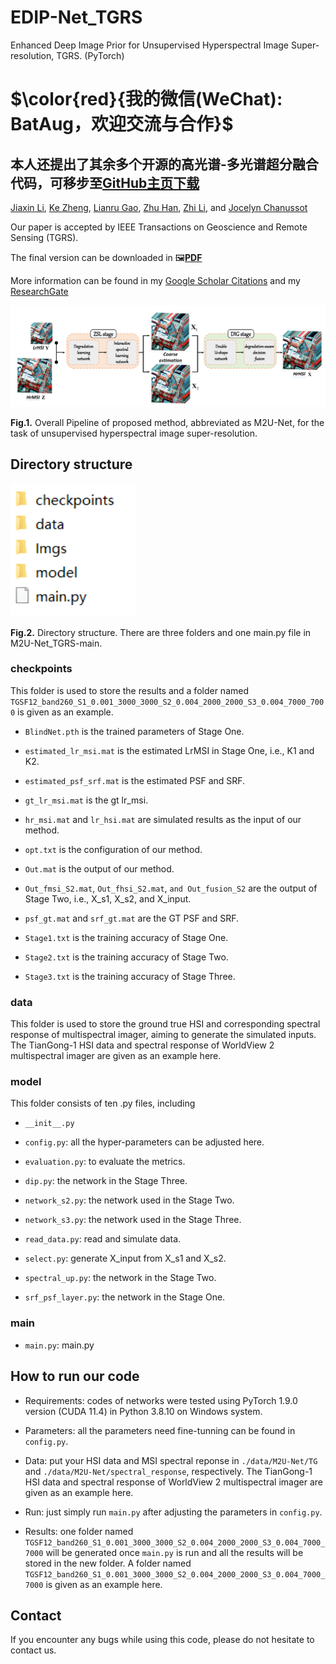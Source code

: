 # EDIP-Net_TGRS
Enhanced Deep Image Prior for Unsupervised Hyperspectral Image Super-resolution, TGRS. (PyTorch)

# $\color{red}{我的微信(WeChat): BatAug，欢迎交流与合作}$

## 本人还提出了其余多个开源的高光谱-多光谱超分融合代码，可移步至[GitHub主页下载](https://github.com/JiaxinLiCAS) 

[Jiaxin Li](https://www.researchgate.net/profile/Li-Jiaxin-20), [Ke Zheng](https://www.researchgate.net/profile/Ke-Zheng-9), [Lianru Gao](https://scholar.google.com/citations?hl=en&user=f6OnhtcAAAAJ), [Zhu Han](https://scholar.google.com/citations?user=AtmD3QUAAAAJ&hl=zh-CN), [Zhi Li](https://ieeexplore.ieee.org/author/37085683916), and [Jocelyn Chanussot](https://scholar.google.com/citations?user=6owK2OQAAAAJ&hl=zh-CN&oi=ao)

Our paper is accepted by IEEE Transactions on Geoscience and Remote Sensing (TGRS). 

The final version can be downloaded in  🖼️[**PDF**](./Imgs/M2U-Net.pdf)

More information can be found in my [Google Scholar Citations](https://scholar.google.com/citations?user=aSPDpmgAAAAJ&hl=zh-CN) and my [ResearchGate](https://www.researchgate.net/profile/Jiaxin-Li-lijiaxin?ev=hdr_xprf)

<img src="./Imgs/fig1.png" width="666px"/>

**Fig.1.** Overall Pipeline of proposed method, abbreviated as M2U-Net, for the task of unsupervised hyperspectral image super-resolution.

## Directory structure
<img src="./Imgs/fig2.png" width="200px"/>

**Fig.2.** Directory structure. There are three folders and one main.py file in M2U-Net_TGRS-main.

### checkpoints
This folder is used to store the results and a folder named `TGSF12_band260_S1_0.001_3000_3000_S2_0.004_2000_2000_S3_0.004_7000_7000` is given as an example.

- `BlindNet.pth` is the trained parameters of Stage One.

- `estimated_lr_msi.mat` is the estimated LrMSI in Stage One, i.e., K1 and K2.

- `estimated_psf_srf.mat` is the estimated PSF and SRF.

- `gt_lr_msi.mat` is the gt lr_msi.

- `hr_msi.mat` and `lr_hsi.mat`  are simulated results as the input of our method.

- `opt.txt` is the configuration of our method.

- `Out.mat` is the output of our method.

- `Out_fmsi_S2.mat`, `Out_fhsi_S2.mat`,  `and Out_fusion_S2` are the output of Stage Two, i.e., X_s1, X_s2, and X_input.

- `psf_gt.mat` and  `srf_gt.mat` are the GT PSF and SRF.

- `Stage1.txt` is the training accuracy of Stage One.

- `Stage2.txt` is the training accuracy of Stage Two.
  
- `Stage3.txt` is the training accuracy of Stage Three.
  
### data
This folder is used to store the ground true HSI and corresponding spectral response of multispectral imager, aiming to generate the simulated inputs. The TianGong-1 HSI data and spectral response of WorldView 2 multispectral imager are given as an example here.

### model
This folder consists of ten .py files, including 
- `__init__.py`

- `config.py`: all the hyper-parameters can be adjusted here.

- `evaluation.py`: to evaluate the metrics.

- `dip.py`: the network in the Stage Three.

- `network_s2.py`: the network used in the Stage Two. 

- `network_s3.py`: the network used in the Stage Three. 

- `read_data.py`: read and simulate data.

- `select.py`: generate X_input from X_s1 and X_s2.

- `spectral_up.py`: the network in the Stage Two.

- `srf_psf_layer.py`: the network in the Stage One.

### main
- `main.py`: main.py

## How to run our code
- Requirements: codes of networks were tested using PyTorch 1.9.0 version (CUDA 11.4) in Python 3.8.10 on Windows system.

- Parameters: all the parameters need fine-tunning can be found in `config.py`.

- Data: put your HSI data and MSI spectral reponse in `./data/M2U-Net/TG` and `./data/M2U-Net/spectral_response`, respectively. The TianGong-1 HSI data and spectral response of WorldView 2 multispectral imager are given as an example here.

- Run: just simply run `main.py` after adjusting the parameters in `config.py`.

- Results: one folder named `TGSF12_band260_S1_0.001_3000_3000_S2_0.004_2000_2000_S3_0.004_7000_7000` will be generated once `main.py` is run and all the results will be stored in the new folder. A folder named `TGSF12_band260_S1_0.001_3000_3000_S2_0.004_2000_2000_S3_0.004_7000_7000` is given as an example here.


## Contact

If you encounter any bugs while using this code, please do not hesitate to contact us.
